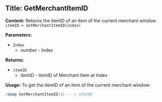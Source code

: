 ## Title: GetMerchantItemID

**Content:**
Returns the itemID of an item of the current merchant window.
`itemID = GetMerchantItemID(Index)`

**Parameters:**
- `Index`
  - *number* - Index

**Returns:**
- `itemID`
  - *itemID* - itemID of Merchant Item at Index

**Usage:**
To get the itemID of an item of the current merchant window:
```lua
/dump GetMerchantItemID(1) -- = 194298
```